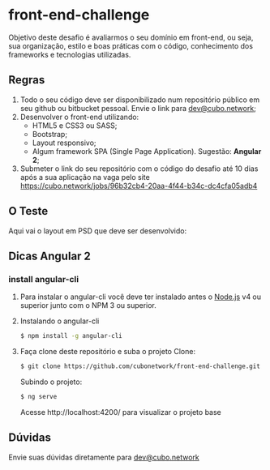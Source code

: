 # front-end-challenge

Objetivo deste desafio é avaliarmos o seu domínio em front-end, ou seja, sua organização, estilo e boas práticas com o código, conhecimento dos frameworks e tecnologias utilizadas.

## Regras

1. Todo o seu código deve ser disponibilizado num repositório público em seu github ou bitbucket pessoal. Envie o link para dev@cubo.network;  
2. Desenvolver o front-end utilizando: 
    - HTML5 e CSS3 ou SASS;
    - Bootstrap;
    - Layout responsivo;
    - Algum framework SPA (Single Page Application). Sugestão: **Angular 2**;
3. Submeter o link do seu repositório com o código do desafio até 10 dias após a sua aplicação na vaga pelo site https://cubo.network/jobs/96b32cb4-20aa-4f44-b34c-dc4cfa05adb4  

## O Teste

Aqui vai o layout em PSD que deve ser desenvolvido:

## Dicas Angular 2

### install angular-cli
1. Para instalar o angular-cli você deve ter instalado antes o [Node.js](https://nodejs.org/) v4 ou superior junto com o NPM 3 ou superior.

2. Instalando o angular-cli 
    ```sh
    $ npm install -g angular-cli
    ```

3. Faça clone deste repositório e suba o projeto
    Clone: 
    ```sh
    $ git clone https://github.com/cubonetwork/front-end-challenge.git
    ```
    Subindo o projeto:
    ```sh
    $ ng serve
    ```
    Acesse http://localhost:4200/ para visualizar o projeto base

## Dúvidas
Envie suas dúvidas diretamente para dev@cubo.network
